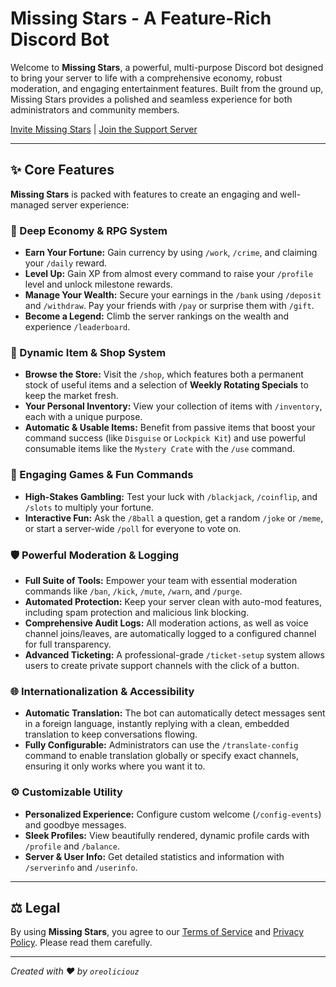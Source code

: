 # Missing Stars - A Feature-Rich Discord Bot

Welcome to **Missing Stars**, a powerful, multi-purpose Discord bot designed to bring your server to life with a comprehensive economy, robust moderation, and engaging entertainment features. Built from the ground up, Missing Stars provides a polished and seamless experience for both administrators and community members.

[Invite Missing Stars](https://discord.com/api/oauth2/authorize?client_id=967589433828311080&permissions=8&scope=bot%20applications.commands) | [Join the Support Server](https://discord.gg/asRaJG9zCc)

---

## ✨ Core Features

**Missing Stars** is packed with features to create an engaging and well-managed server experience:

### 💸 Deep Economy & RPG System
*   **Earn Your Fortune:** Gain currency by using `/work`, `/crime`, and claiming your `/daily` reward.
*   **Level Up:** Gain XP from almost every command to raise your `/profile` level and unlock milestone rewards.
*   **Manage Your Wealth:** Secure your earnings in the `/bank` using `/deposit` and `/withdraw`. Pay your friends with `/pay` or surprise them with `/gift`.
*   **Become a Legend:** Climb the server rankings on the wealth and experience `/leaderboard`.

### 🛒 Dynamic Item & Shop System
*   **Browse the Store:** Visit the `/shop`, which features both a permanent stock of useful items and a selection of **Weekly Rotating Specials** to keep the market fresh.
*   **Your Personal Inventory:** View your collection of items with `/inventory`, each with a unique purpose.
*   **Automatic & Usable Items:** Benefit from passive items that boost your command success (like `Disguise` or `Lockpick Kit`) and use powerful consumable items like the `Mystery Crate` with the `/use` command.

### 🎲 Engaging Games & Fun Commands
*   **High-Stakes Gambling:** Test your luck with `/blackjack`, `/coinflip`, and `/slots` to multiply your fortune.
*   **Interactive Fun:** Ask the `/8ball` a question, get a random `/joke` or `/meme`, or start a server-wide `/poll` for everyone to vote on.

### 🛡️ Powerful Moderation & Logging
*   **Full Suite of Tools:** Empower your team with essential moderation commands like `/ban`, `/kick`, `/mute`, `/warn`, and `/purge`.
*   **Automated Protection:** Keep your server clean with auto-mod features, including spam protection and malicious link blocking.
*   **Comprehensive Audit Logs:** All moderation actions, as well as voice channel joins/leaves, are automatically logged to a configured channel for full transparency.
*   **Advanced Ticketing:** A professional-grade `/ticket-setup` system allows users to create private support channels with the click of a button.

### 🌐 Internationalization & Accessibility
*   **Automatic Translation:** The bot can automatically detect messages sent in a foreign language, instantly replying with a clean, embedded translation to keep conversations flowing.
*   **Fully Configurable:** Administrators can use the `/translate-config` command to enable translation globally or specify exact channels, ensuring it only works where you want it to.

### ⚙️ Customizable Utility
*   **Personalized Experience:** Configure custom welcome (`/config-events`) and goodbye messages.
*   **Sleek Profiles:** View beautifully rendered, dynamic profile cards with `/profile` and `/balance`.
*   **Server & User Info:** Get detailed statistics and information with `/serverinfo` and `/userinfo`.

---

## ⚖️ Legal

By using **Missing Stars**, you agree to our [Terms of Service](https://github.com/OreOliciouZ/MSBot/blob/main/ToS.md) and [Privacy Policy](https://github.com/OreOliciouZ/MSBot/blob/main/PP.md). Please read them carefully.

---
*Created with ❤️ by `oreoliciouz`*
